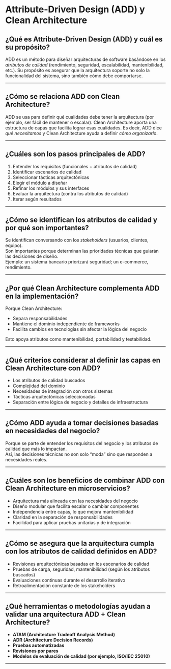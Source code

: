 # Attribute-Driven Design (ADD) y Clean Architecture

## ¿Qué es Attribute-Driven Design (ADD) y cuál es su propósito?

ADD es un método para diseñar arquitecturas de software basándose en los *atributos de calidad* (rendimiento, seguridad, escalabilidad, mantenibilidad, etc.). Su propósito es asegurar que la arquitectura soporte no solo la funcionalidad del sistema, sino también cómo debe comportarse.

---

## ¿Cómo se relaciona ADD con Clean Architecture?

ADD se usa para definir qué cualidades debe tener la arquitectura (por ejemplo, ser fácil de mantener o escalar). Clean Architecture aporta una estructura de capas que facilita lograr esas cualidades. Es decir, ADD dice *qué necesitamos* y Clean Architecture ayuda a definir *cómo organizarlo*.

---

## ¿Cuáles son los pasos principales de ADD?

1. Entender los requisitos (funcionales + atributos de calidad)
2. Identificar escenarios de calidad
3. Seleccionar tácticas arquitectónicas
4. Elegir el módulo a diseñar
5. Refinar los módulos y sus interfaces
6. Evaluar la arquitectura (contra los atributos de calidad)
7. Iterar según resultados

---

## ¿Cómo se identifican los atributos de calidad y por qué son importantes?

Se identifican conversando con los *stakeholders* (usuarios, clientes, equipo).  
Son importantes porque determinan las prioridades técnicas que guiarán las decisiones de diseño.  
Ejemplo: un sistema bancario priorizará seguridad; un e-commerce, rendimiento.

---

## ¿Por qué Clean Architecture complementa ADD en la implementación?

Porque Clean Architecture:
- Separa responsabilidades
- Mantiene el dominio independiente de frameworks
- Facilita cambios en tecnologías sin afectar la lógica del negocio

Esto apoya atributos como mantenibilidad, portabilidad y testabilidad.

---

## ¿Qué criterios considerar al definir las capas en Clean Architecture con ADD?

- Los atributos de calidad buscados
- Complejidad del dominio
- Necesidades de integración con otros sistemas
- Tácticas arquitectónicas seleccionadas
- Separación entre lógica de negocio y detalles de infraestructura

---

## ¿Cómo ADD ayuda a tomar decisiones basadas en necesidades del negocio?

Porque se parte de entender los requisitos del negocio y los atributos de calidad que más lo impactan.  
Así, las decisiones técnicas no son solo “moda” sino que responden a necesidades reales.

---

## ¿Cuáles son los beneficios de combinar ADD con Clean Architecture en microservicios?

- Arquitectura más alineada con las necesidades del negocio
- Diseño modular que facilita escalar o cambiar componentes
- Independencia entre capas, lo que mejora mantenibilidad
- Claridad en la separación de responsabilidades
- Facilidad para aplicar pruebas unitarias y de integración

---

## ¿Cómo se asegura que la arquitectura cumpla con los atributos de calidad definidos en ADD?

- Revisiones arquitectónicas basadas en los escenarios de calidad
- Pruebas de carga, seguridad, mantenibilidad (según los atributos buscados)
- Evaluaciones continuas durante el desarrollo iterativo
- Retroalimentación constante de los stakeholders

---

## ¿Qué herramientas o metodologías ayudan a validar una arquitectura ADD + Clean Architecture?

- **ATAM (Architecture Tradeoff Analysis Method)**
- **ADR (Architecture Decision Records)**
- **Pruebas automatizadas**
- **Revisiones por pares**
- **Modelos de evaluación de calidad (por ejemplo, ISO/IEC 25010)**

---
